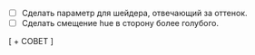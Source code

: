 - [ ] Сделать параметр для шейдера, отвечающий за оттенок.
- [ ] Сделать смещение hue в сторону более голубого.

[ + СОВЕТ ]

